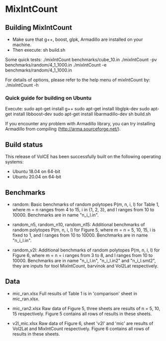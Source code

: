 # MixIntCount

## Building MixIntCount
* Make sure that g++, boost, glpk, Armadillo are installed on your machine.
* Then execute: 
	sh build.sh

Some quick tests:
	./mixIntCount benchmarks/cube_10.in
	./mixIntCount -pv benchmarks/random/4_1_1000.in
	./mixIntCount -e benchmarks/random/4_1_1000.in

For details of options, please refer to the help menu of mixIntCount by:
	./mixIntCount -h


### Quick guide for building on Ubuntu

Execute:
	sudo apt-get install g++
	sudo apt-get install libglpk-dev
	sudo apt-get install libboost-dev
	sudo apt-get install libarmadillo-dev
	sh build.sh
	
If you encounter any problem with Armadillo library, you can try installing Armadillo from compiling (http://arma.sourceforge.net/).


## Build status
This release of VolCE has been successfully built on the following operating systems:
* Ubuntu 18.04 on 64-bit
* Ubuntu 20.04 on 64-bit


## Benchmarks

* random:
	Basic benchmarks of random polytopes P(m, n, i, l) for Table 1, where m = n ranges from 4 to 15, i in {1, 2, 3}, and l ranges from 10 to 10000.
	Benchmarks are in name "n_i_l.in".

* random_n5, random_n10, random_n15:
	Additional benchmarks of random polytopes P(m, n, i, l) for Figure 5, where m = n = 5, 10, 15, i is fixed to 1, and l ranges from 10 to 10000.
	Benchmarks are in name "n_i_l.in".

* random_v2l:
	Additional benchmarks of random polytopes P(m, n, i, l) for Figure 6, where m = n = i ranges from 3 to 8, and l ranges from 10 to 10000.
	Benchmarks are in name "n_i_l.in", "n_i_l.in2" and "n_i_l.smt2", they are inputs for tool MixIntCount, barvinok and Vol2Lat respectively.


## Data

* mic_ran.xlsx
	Full results of Table 1 is in 'comparison' sheet in mic_ran.xlsx.
	
* mic_ran2.xlsx
	Raw data of Figure 5, three sheets are results of n = 5, 10, 15 respectively.
	Figure 5 contains all rows of results in these sheets.
	
* v2l_mic.xlsx
	Raw data of Figure 6, sheet 'v2l' and 'mic' are results of Vol2Lat and MixIntCount respectively.
	Figure 6 contains all rows of results in these sheets.



